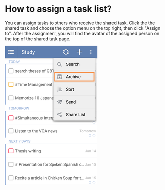 # How to assign a task list?
You can assign tasks to others who receive the shared task. Click the the shared task and choose the option menu on the top right, then click "Assign to". After the assignment, you will find the avatar of the assigned person on the top of the shared task page.

![](../images/image2.3.6W.png)
